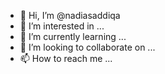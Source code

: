 - 👋 Hi, I’m @nadiasaddiqa
- 👀 I’m interested in ...
- 🌱 I’m currently learning ...
- 💞️ I’m looking to collaborate on ...
- 📫 How to reach me ...

<!---
nadiasaddiqa/nadiasaddiqa is a ✨ special ✨ repository because its `README.md` (this file) appears on your GitHub profile.
You can click the Preview link to take a look at your changes.
--->
